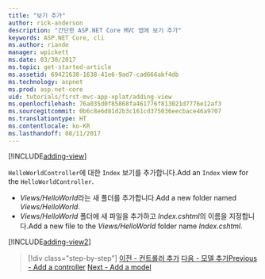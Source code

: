 ```yaml
---
title: "보기 추가"
author: rick-anderson
description: "간단한 ASP.NET Core MVC 앱에 보기 추가"
keywords: ASP.NET Core, cli
ms.author: riande
manager: wpickett
ms.date: 03/30/2017
ms.topic: get-started-article
ms.assetid: 69421638-1638-41e6-9ad7-cad666abf4db
ms.technology: aspnet
ms.prod: asp.net-core
uid: tutorials/first-mvc-app-xplat/adding-view
ms.openlocfilehash: 76a035d0f85868fa461776f813021d7776e12af3
ms.sourcegitcommit: 0b6c8e6d81d2b3c161cd375036eecbace46a9707
ms.translationtype: HT
ms.contentlocale: ko-KR
ms.lasthandoff: 08/11/2017
---
```

[!INCLUDE[adding-view](../../includes/mvc-intro/adding_view1.md)]

<span data-ttu-id="c0142-104">`HelloWorldController`에 대한 `Index` 보기를 추가합니다.</span><span class="sxs-lookup"><span data-stu-id="c0142-104">Add an `Index` view for the `HelloWorldController`.</span></span>

* <span data-ttu-id="c0142-105">*Views/HelloWorld*라는 새 폴더를 추가합니다.</span><span class="sxs-lookup"><span data-stu-id="c0142-105">Add a new folder named *Views/HelloWorld*.</span></span>
* <span data-ttu-id="c0142-106">*Views/HelloWorld* 폴더에 새 파일을 추가하고 *Index.cshtml*의 이름을 지정합니다.</span><span class="sxs-lookup"><span data-stu-id="c0142-106">Add a new file to the *Views/HelloWorld* folder name *Index.cshtml*.</span></span>

[!INCLUDE[adding-view2](../../includes/mvc-intro/adding_view2.md)]

>[!div class="step-by-step"]
<span data-ttu-id="c0142-107">[이전 - 컨트롤러 추가](adding-controller.md)
[다음 - 모델 추가](adding-model.md)</span><span class="sxs-lookup"><span data-stu-id="c0142-107">[Previous - Add a controller](adding-controller.md)
[Next - Add a model](adding-model.md)</span></span>
